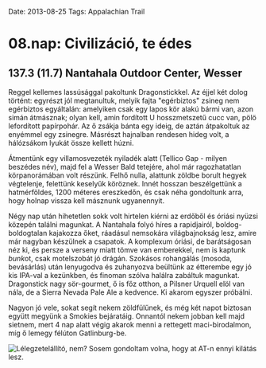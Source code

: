 Date: 2013-08-25
Tags: Appalachian Trail

# 08.nap: Civilizáció, te édes

## 137.3 (11.7) Nantahala Outdoor Center, Wesser

Reggel kellemes lassúsággal pakoltunk Dragonstickkel. Az éjjel két dolog történt: egyrészt jól megtanultuk, melyik fajta "egérbiztos" zsineg nem egérbiztos egyáltalán: amelyiken csak egy lapos kör alakú bármi van, azon simán átmásznak; olyan kell, amin fordított U hosszmetszetű cucc van, pölö lefordított papírpohár. Az ő zsákja bánta egy ideig, de aztán átpakoltuk az enyémmel egy zsinegre. Másrészt hajnalban rendesen hideg volt, a hálózsákom lyukát össze kellett húzni.

Átmentünk egy villamosvezeték nyiladék alatt (Tellico Gap - milyen beszédes név), majd fel a Wesser Bald tetejére, ahol már ragozhatatlan körpanorámában volt részünk. Felhő nulla, alattunk zöldbe borult hegyek végtelenje, felettünk keselyűk köröznek. Innét hosszan beszélgettünk a hatmérföldes, 1200 méteres ereszkedőn, és csak néha gondoltunk arra, hogy holnap vissza kell másznunk ugyanennyit.

Négy nap után hihetetlen sokk volt hirtelen kiérni az erdőből és óriási nyüzsi közepén találni magunkat. A Nantahala folyó híres a rapidjairól, boldog-boldogtalan kajakozza őket, ráadásul nemsokára világbajnokság lesz, amire már nagyban készülnek a csapatok. A komplexum óriási, de barátságosan néz ki, és persze a verseny miatt tömve van emberekkel, nem is kaptunk *bunk*ot, csak motelszobát jó drágán. Szokásos rohangálás (mosoda, bevásárlás) után lenyugodva és zuhanyozva beültünk az étterembe egy jó kis IPA-val a kezünkben, és finoman szólva halálra zabáltuk magunkat. Dragonstick nagy sör-gourmet, ő is főz otthon, a Pilsner Urquell elöl van nála, de a Sierra Nevada Pale Ale a kedvence. Ki akarom egyszer próbálni.

Nagyon jó vele, sokat segít nekem zöldfülűnek, és még két napot biztosan együtt megyünk a Smokies bejáratáig. Onnantól nekem jobban kell majd sietnem, mert 4 nap alatt végig akarok menni a rettegett maci-birodalmon, míg ő lemegy félúton Gatlinburg-be.

![Lélegzetelállító, nem? Sosem gondoltam volna, hogy at AT-n ennyi kilátás lesz.](https://lh3.googleusercontent.com/-nPG0LBsVGu8/UoU57IlFuXI/AAAAAAAAIhg/6BdRW26SrCk/s1280-Ic42/20130825_111848_p.jpg)